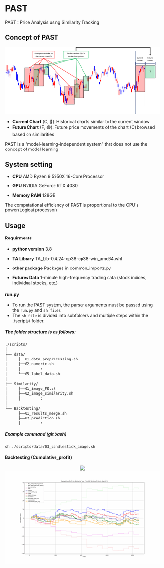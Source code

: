 # PAST
PAST : Price Analysis using Similarity Tracking

## Concept of PAST
![Framework](./assets/concept_fig.png)
- **Current Chart** (C, 🔴): Historical charts similar to the current window
- **Future Chart** (F, 🟢): Future price movements of the chart (C) browsed based on similarities

PAST is a “model-learning-independent system” that does not use the concept of model learning

## System setting
- **CPU** AMD Ryzen 9 5950X 16-Core Processor

- **GPU** NVIDIA GeForce RTX 4080

- **Memory RAM** 128GB

The computational efficiency of PAST is proportional to the CPU's power(Logical processor)

## Usage
#### Requirments
- **python version** 3.8 

- **TA Library** TA_Lib-0.4.24-cp38-cp38-win_amd64.whl

- **other package** Packages in common_imports.py

- **Futures Data** 1-minute high-frequency trading data (stock indices, individual stocks, etc.)

#### run.py
- To run the PAST system, the parser arguments must be passed using the `run.py` and `sh files`
- The `sh file` is divided into subfolders and multiple steps within the ./scripts/ folder.
##### The folder structure is as follows:
```
./scripts/
│
├── data/
│     ├──01_data_preprocessing.sh
│     ├──02_numeric.sh
│     │         :
│     └──05_label_data.sh
│
├── Similarity/
│     ├──01_image_FE.sh
│     ├──02_image_similarity.sh
│     │         :
│
└── Backtesting/
      ├──01_results_merge.sh
      ├──02_prediction.sh
      │         :
```
##### Example command (git bash)
```
sh ./scripts/data/03_candlestick_image.sh
```

#### Backtesting (Cumulative_profit)
<div align="center">
    <img src="./assets/final_output.gif" />
    <br>
    <img src="./assets/top_10_window_5_output.gif" />
</div>
